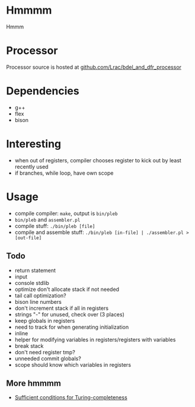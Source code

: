 # Hmmmm
Hmmm

# Processor
Processor source is hosted at [github.com/Lrac/bdel_and_dfr_processor][2]

# Dependencies
- g++
- flex
- bison

# Interesting
- when out of registers, compiler chooses register to kick out by least recently used
- if branches, while loop, have own scope

# Usage
- compile compiler: `make`, output is `bin/pleb`
- `bin/pleb` and `assembler.pl`
- compile stuff: `./bin/pleb [file]`
- compile and assemble stuff: `./bin/pleb [in-file] | ./assembler.pl > [out-file]`

## Todo
- return statement
- input
- console stdlib
- optimize don't allocate stack if not needed
- tail call optimization?
- bison line numbers
- don't increment stack if all in registers
- strings "-" for unused, check over (3 places)
- keep globals in registers
- need to track for when generating initialization
- inline
- helper for modifying variables in registers/registers with variables
- break stack
- don't need register tmp?
- unneeded commit globals?
- scope should know which variables in registers

## More hmmmm
- [Sufficient conditions for Turing-completeness][1]

[1]: http://cs.stackexchange.com/questions/991/are-there-minimum-criteria-for-a-programming-language-being-turing-complete
[2]: https://github.com/Lrac/bdel_and_dfr_processor
